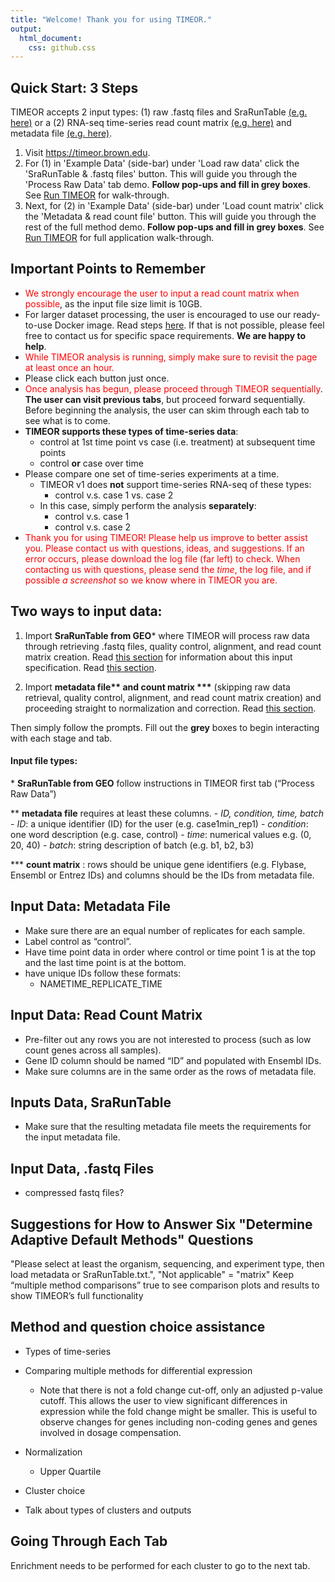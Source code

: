 ```yaml
---
title: "Welcome! Thank you for using TIMEOR."
output:
  html_document:
    css: github.css
---
```


## Quick Start: 3 Steps
 TIMEOR accepts 2 input types: (1) raw .fastq files and SraRunTable [(e.g. here)](https://github.com/ashleymaeconard/TIMEOR/blob/master/demos/real_data_subset/timeor/data/SraRunTable.csv) or a (2) RNA-seq time-series read count matrix [(e.g. here)](https://github.com/ashleymaeconard/TIMEOR/blob/master/demos/simulated_data/timeor/data/countMatrix.csv) and metadata file [(e.g. here)](https://github.com/ashleymaeconard/TIMEOR/blob/master/demos/simulated_data/timeor/data/metadata.csv).

1. Visit https://timeor.brown.edu.
2. For (1) in 'Example Data' (side-bar) under 'Load raw data' click the 'SraRunTable & .fastq files' button. This will guide you through the 'Process Raw Data' tab demo. **Follow pop-ups and fill in grey boxes**. See [Run TIMEOR](#run-timeor-from-raw-data-starting-from-.fastq-time-series-rna-seq) for walk-through.
3. Next, for (2) in 'Example Data' (side-bar) under 'Load count matrix' click the 'Metadata & read count file' button. This will guide you through the rest of the full method demo. **Follow pop-ups and fill in grey boxes**. See [Run TIMEOR](#run-timeor-using-simulated-data-starting-from-read-count-matrix) for full application walk-through.

## Important Points to Remember

- <span style="color:red">We strongly encourage the user to input a read count matrix when possible</span>, as the input file size limit is 10GB.
- For larger dataset processing, the user is encouraged to use our ready-to-use Docker image. Read steps [here](). If that is not possible, please feel free to contact us for specific space requirements. **We are happy to help**. 
- <span style="color:red">While TIMEOR analysis is running, simply make sure to revisit the page at least once an hour.</span>
- Please click each button just once.
- <span style="color:red"> Once analysis has begun, please proceed through TIMEOR sequentially</span>. **The user can visit previous tabs**, but proceed forward sequentially. Before beginning the analysis, the user can skim through each tab to see what is to come.
- **TIMEOR supports these types of time-series data**: 
  - control at 1st time point vs case (i.e. treatment) at subsequent time points
  - control **or** case over time
- Please compare one set of time-series experiments at a time.
  - TIMEOR v1 does **not** support time-series RNA-seq of these types:
      - control v.s. case 1 vs. case 2
  - In this case, simply perform the analysis **separately**:
      - control v.s. case 1
      - control v.s. case 2
- <span style="color:red"> Thank you for using TIMEOR! Please help us improve to better assist you. Please contact us with questions, ideas, and suggestions. If an error occurs, please download the log file (far left) to check. When contacting us with questions, please send the *time*, the log file, and if possible *a screenshot* so we know where in TIMEOR you are.</span>

## Two ways to input data:

1.   Import **SraRunTable from GEO**\* where TIMEOR will process raw data
    through retrieving .fastq files, quality control, alignment, and
    read count matrix creation. Read [this section]() for information about 
    this input specification. Read [this section](https://timeor.brown.edu/app_direct/timeor/timeor_app_tutorial.html#run-timeor-from-raw-data-starting-from-.fastq-time-series-rna-seq).

2.   Import **metadata file\*\* and count matrix \*\*\*** (skipping raw
    data retrieval, quality control, alignment, and read count matrix
    creation) and proceeding straight to normalization and correction. 
    Read [this section](https://timeor.brown.edu/app_direct/timeor/timeor_app_tutorial.html#run-timeor-using-simulated-data-starting-from-read-count-matrix).

Then simply follow the prompts. Fill out the **grey** boxes to begin
interacting with each stage and tab. 

#### Input file types:

  \* **SraRunTable from GEO** follow instructions in TIMEOR first tab
    (“Process Raw Data”)

   \*\* **metadata file** requires at least these columns.
    -   *ID, condition, time, batch*
        -   *ID*: a unique identifier (ID) for the user
            (e.g. case1min\_rep1)
        -   *condition*: one word description (e.g. case, control)
        -   *time*: numerical values e.g. (0, 20, 40)
        -   *batch*: string description of batch (e.g. b1, b2, b3)

  \*\*\* **count matrix** : rows should be unique gene identifiers
    (e.g. Flybase, Ensembl or Entrez IDs) and columns should be the IDs
    from metadata file.

## Input Data: Metadata File
- Make sure there are an equal number of replicates for each sample.
- Label control as “control”.
- Have time point data in order where control or time point 1 is at the top and the last time point is at the bottom.
- have unique IDs follow these formats:
  - NAMETIME_REPLICATE_TIME 

## Input Data: Read Count Matrix
- Pre-filter out any rows you are not interested to process (such as low count genes across all samples).
- Gene ID column should be named “ID” and populated with Ensembl IDs.
- Make sure columns are in the same order as the rows of metadata file.

## Inputs Data, SraRunTable
- Make sure that the resulting metadata file meets the requirements for the input metadata file.

## Input Data, .fastq Files
- compressed fastq files?

## Suggestions for How to Answer Six "Determine Adaptive Default Methods" Questions
"Please select at least the organism, sequencing, and experiment type, then load metadata or SraRunTable.txt.",
"Not applicable" = "matrix"
Keep “multiple method comparisons” true to see comparison plots and results to show TIMEOR’s full functionality

## Method and question choice assistance
- Types of time-series
- Comparing multiple methods for differential expression
  - Note that there is not a fold change cut-off, only an adjusted p-value cutoff. This allows the user to view significant differences in expression while the fold change might be smaller. This is useful to observe changes for genes including non-coding genes and genes involved in dosage compensation. 

- Normalization
  - Upper Quartile 
- Cluster choice
- Talk about types of clusters and outputs

## Going Through Each Tab
Enrichment needs to be performed for each cluster to go to the next tab.

